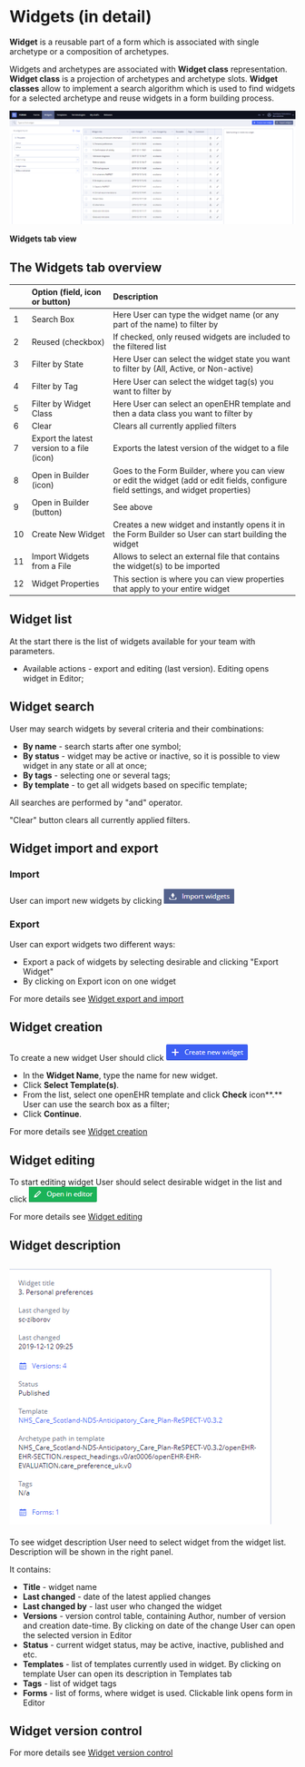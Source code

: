 # Widgets \(in detail\)

**Widget** is a reusable part of a form which is associated with single archetype or a composition of archetypes.

Widgets and archetypes are associated with **Widget class** representation. **Widget class** is a projection of archetypes and archetype slots. **Widget classes** allow to implement a search algorithm which is used to find widgets for a selected archetype and reuse widgets in a form building process.

![](../../.gitbook/assets/34833652.png)

**Widgets tab view**

## The Widgets tab overview <a id="Widgets(indetail)-TheWidgetstaboverview"></a>

|  | **Option \(field, icon or button\)** | **Description** |
| :--- | :--- | :--- |
| 1 | Search Box | Here User can type the widget name \(or any part of the name\) to filter by |
| 2 | Reused \(checkbox\) | If checked, only reused widgets are included to the filtered list |
| 3 | Filter by State | Here User can select the widget state you want to filter by \(All, Active, or Non-active\) |
| 4 | Filter by Tag | Here User can select the widget tag\(s\) you want to filter by |
| 5 | Filter by Widget Class | Here User can select an openEHR template and then a data class you want to filter by |
| 6 | Clear | Clears all currently applied filters |
| 7 | Export the latest version to a file \(icon\) | Exports the latest version of the widget to a file |
| 8 | Open in Builder \(icon\) | Goes to the Form Builder, where you can view or edit the widget \(add or edit fields, configure field settings, and widget properties\) |
| 9 | Open in Builder \(button\) | See above |
| 10 | Create New Widget | Creates a new widget and instantly opens it in the Form Builder so User can start building the widget |
| 11 | Import Widgets from a File | Allows to select an external file that contains the widget\(s\) to be imported |
| 12 | Widget Properties | This section is where you can view properties that apply to your entire widget |

## Widget list <a id="Widgets(indetail)-Widgetlist"></a>

At the start there is the list of widgets available for your team with parameters.

* Available actions - export and editing \(last version\). Editing opens widget in Editor;

## Widget search <a id="Widgets(indetail)-Widgetsearch"></a>

User may search widgets by several criteria and their combinations:

* **By name** - search starts after one symbol;
* **By status** - widget may be active or inactive, so it is possible to view widget in any state or all at once;
* **By tags** - selecting one or several tags;
* **By template** - to get all widgets based on specific template;

All searches are performed by "and" operator.

"Clear" button clears all currently applied filters.

## Widget import and export <a id="Widgets(indetail)-Widgetimportandexport"></a>

### Import <a id="Widgets(indetail)-Import"></a>

User can import new widgets by clicking ![](../../.gitbook/assets/34833653.png)

### Export <a id="Widgets(indetail)-Export"></a>

 User can export widgets two different ways:

*  Export a pack of widgets by selecting desirable and clicking "Export Widget"
* By clicking on Export icon on one widget

For more details see [Widget export and import](ehr-forms-widget-export-and-import.md)

## Widget creation <a id="Widgets(indetail)-Widgetcreation"></a>

To create a new widget User should click ![](../../.gitbook/assets/34833654.png)

* In the **Widget Name**, type the name for new widget.
* Click **Select Template\(s\)**.
* From the list, select one openEHR template and click **Check** icon**.** User can use the search box as a filter;
* Click **Continue**.

For more details see [Widget creation](ehr-forms-widget-creation.md)

## Widget editing <a id="Widgets(indetail)-Widgetediting"></a>

To start editing widget User should select desirable widget in the list and click ![](../../.gitbook/assets/34833655.png)

For more details see [Widget editing](ehr-forms-widget-editing.md)

## Widget description <a id="Widgets(indetail)-Widgetdescription"></a>

## ![](../../.gitbook/assets/34833656.png) <a id="Widgets(indetail)-"></a>

To see widget description User need to select widget from the widget list. Description will be shown in the right panel.

It contains:

* **Title** - widget name
* **Last changed** - date of the latest applied changes
* **Last changed by** - last user who changed the widget
* **Versions** - version control table, containing  Author, number of version and creation date-time. By clicking on date of the change User can open the selected version in Editor
* **Status** - current widget status, may be active, inactive, published and etc.
* **Templates** - list of templates currently used in widget. By clicking on template User can open its description in Templates tab
* **Tags** - list of widget tags
* **Forms** - list of forms, where widget is used. Clickable link opens form in Editor

## Widget version control <a id="Widgets(indetail)-Widgetversioncontrol"></a>

For more details see [Widget version control](https://wiki.solit-clouds.ru/display/EHR/Widget+version+control)

